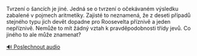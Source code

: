 
Tvrzení o šancích je jiné. Jedná se o tvrzení o očekávaném výsledku zabalené v pojmech aritmetiky. Zajisté to neznamená, že z deseti případů stejného typu jich devět dopadne pro Roosevelta příznivě a jeden nepříznivě. Nemůže to mít žádný vztah k pravděpodobnosti třídy jevů. Co jiného to ale může znamenat?

[🔊 Poslechnout audio](/data/7-paragraphs/audio/chapter_30/para_011-Tvrzen-o-ancch-je-jin-Jedn-se-o-tvrzen-o-o.mp3)
